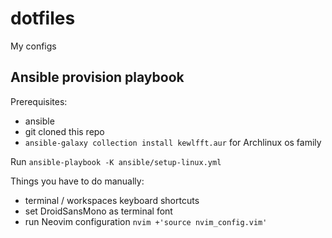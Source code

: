 # dotfiles

My configs

## Ansible provision playbook
Prerequisites:
* ansible
* git cloned this repo
* `ansible-galaxy collection install kewlfft.aur` for Archlinux os family

Run `ansible-playbook -K ansible/setup-linux.yml`

Things you have to do manually:
* terminal / workspaces keyboard shortcuts
* set DroidSansMono as terminal font
* run Neovim configuration `nvim +'source nvim_config.vim'`
